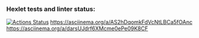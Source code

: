 ### Hexlet tests and linter status:
[![Actions Status](https://github.com/LeRika19/frontend-project-44/actions/workflows/hexlet-check.yml/badge.svg)](https://github.com/LeRika19/frontend-project-44/actions)
https://asciinema.org/a/AS2hDqomkFdVcNtLBCa5fOAnc
https://asciinema.org/a/darsUJdrf6XMcme0ePe09K8CF